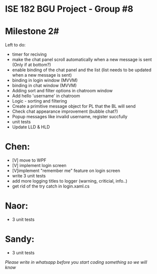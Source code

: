# ISE 182 BGU Project - Group #8

# Milestone 2#

Left to do:

- timer for reciving
- make the chat panel scroll automatically when a new message is sent (Only if at bottom?)
- enable binding of the chat panel and the list (list needs to be updated when a new message is sent)
- binding in login window (MVVM)
- binding in chat window (MVVM)
- Adding sort and filter options in chatroom window
- Add hello 'username' in chatroom
- Logic - sorting and filtering
- Create a primitive message object for PL that the BL will send
- Check chat appearance improvement (bubble chat?)
- Popup messages like invalid username, register succfully
- unit tests
- Update LLD & HLD

# Chen:

- [V] move to WPF
- [V] implement login screen
- [V]implement "remember me" feature on login screen
- write 3 unit tests
- add more logging titles to logger (warning, criticial, info..)
- get rid of the try catch in login.xaml.cs


# Naor:

- 3 unit tests

# Sandy:

- 3 unit tests

*Please write in whatsapp before you start coding something so we will know*

